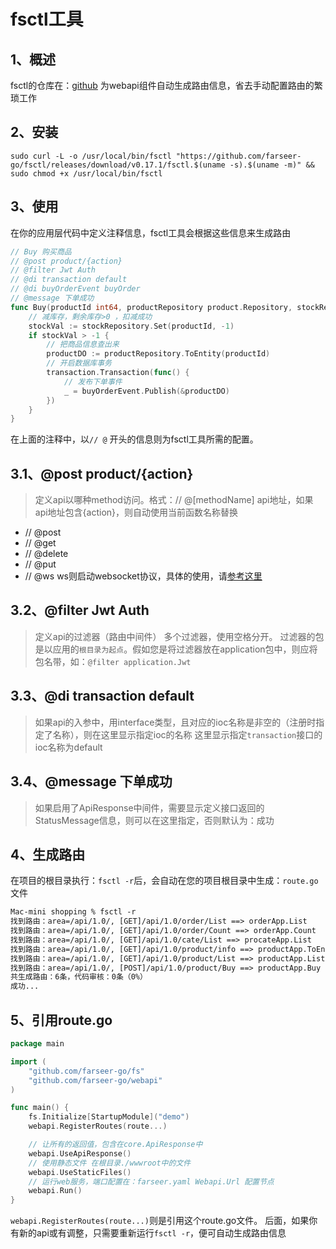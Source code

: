 # fsctl工具

## 1、概述
fsctl的仓库在：[github](https://github.com/farseer-go/fsctl)
为webapi组件自动生成路由信息，省去手动配置路由的繁琐工作

## 2、安装
```shell
sudo curl -L -o /usr/local/bin/fsctl "https://github.com/farseer-go/fsctl/releases/download/v0.17.1/fsctl.$(uname -s).$(uname -m)" && sudo chmod +x /usr/local/bin/fsctl
```

## 3、使用
在你的应用层代码中定义注释信息，fsctl工具会根据这些信息来生成路由
```go
// Buy 购买商品
// @post product/{action}
// @filter Jwt Auth
// @di transaction default
// @di buyOrderEvent buyOrder
// @message 下单成功
func Buy(productId int64, productRepository product.Repository, stockRepository stock.Repository, transaction core.ITransaction, buyOrderEvent core.IEvent) {
	// 减库存，剩余库存>0 ，扣减成功
	stockVal := stockRepository.Set(productId, -1)
	if stockVal > -1 {
		// 把商品信息查出来
		productDO := productRepository.ToEntity(productId)
		// 开启数据库事务
		transaction.Transaction(func() {
			// 发布下单事件
			_ = buyOrderEvent.Publish(&productDO)
		})
	}
}
```
在上面的注释中，以`// @` 开头的信息则为fsctl工具所需的配置。

## 3.1、@post product/{action}
> 定义api以哪种method访问。格式：// @[methodName] api地址，如果api地址包含{action}，则自动使用当前函数名称替换
- // @post
- // @get
- // @delete
- // @put
- // @ws
ws则启动websocket协议，具体的使用，请[参考这里](https://farseer-go.github.io/doc/#/web/webapi/websocket/overview)

## 3.2、@filter Jwt Auth
> 定义api的过滤器（路由中间件）
多个过滤器，使用空格分开。
过滤器的包是以应用的`根目录为起点`。假如您是将过滤器放在application包中，则应将包名带，如：`@filter application.Jwt`

## 3.3、@di transaction default
> 如果api的入参中，用interface类型，且对应的ioc名称是非空的（注册时指定了名称），则在这里显示指定ioc的名称
这里显示指定`transaction`接口的ioc名称为default

## 3.4、@message 下单成功
> 如果启用了ApiResponse中间件，需要显示定义接口返回的StatusMessage信息，则可以在这里指定，否则默认为：成功

## 4、生成路由
在项目的根目录执行：`fsctl -r`后，会自动在您的项目根目录中生成：`route.go`文件
```txt
Mac-mini shopping % fsctl -r
找到路由：area=/api/1.0/, [GET]/api/1.0/order/List ==> orderApp.List
找到路由：area=/api/1.0/, [GET]/api/1.0/order/Count ==> orderApp.Count
找到路由：area=/api/1.0/, [GET]/api/1.0/cate/List ==> procateApp.List
找到路由：area=/api/1.0/, [GET]/api/1.0/product/info ==> productApp.ToEntity
找到路由：area=/api/1.0/, [GET]/api/1.0/product/List ==> productApp.List
找到路由：area=/api/1.0/, [POST]/api/1.0/product/Buy ==> productApp.Buy
共生成路由：6条，代码审核：0条（0%）
成功...
```

## 5、引用route.go
```go
package main

import (
	"github.com/farseer-go/fs"
	"github.com/farseer-go/webapi"
)

func main() {
	fs.Initialize[StartupModule]("demo")
	webapi.RegisterRoutes(route...)

	// 让所有的返回值，包含在core.ApiResponse中
	webapi.UseApiResponse()
	// 使用静态文件 在根目录./wwwroot中的文件
	webapi.UseStaticFiles()
	// 运行web服务，端口配置在：farseer.yaml Webapi.Url 配置节点
	webapi.Run()
}
```

`webapi.RegisterRoutes(route...)`则是引用这个route.go文件。
后面，如果你有新的api或有调整，只需要重新运行`fsctl -r`，便可自动生成路由信息